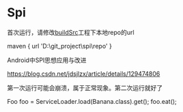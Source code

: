# Spi
首次运行，请修改[buildSrc](buildSrc)工程下本地repo的url

maven {
    url 'D:\\git_project\\spi\\repo'
}

Android中SPI思想应用与改进

https://blog.csdn.net/jdsjlzx/article/details/129474806


第一次运行可能会崩溃，属于正常现象。第二次运行就好了

Foo foo = ServiceLoader.load(Banana.class).get();
foo.eat();
